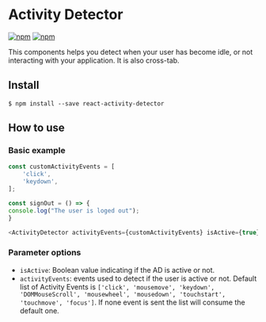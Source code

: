 # Activity Detector

[![npm](https://img.shields.io/npm/v/react-activity-detector)](https://www.npmjs.com/package/react-activity-detector)
[![npm](https://img.shields.io/npm/l/react-activity-detector)](https://www.npmjs.com/package/react-activity-detector)

This components helps you detect when your user has become idle, or not interacting with your application. It is also cross-tab.

## Install
```
$ npm install --save react-activity-detector
```

## How to use

### Basic example
```javascript
const customActivityEvents = [
    'click',
    'keydown',
];

const signOut = () => {
console.log("The user is loged out");
}

<ActivityDetector activityEvents={customActivityEvents} isActive={true} timeout={5*1000} signOut={signOut}/>
```

### Parameter options

- `isActive`: Boolean value indicating if the AD is active or not.
- `activityEvents`: events used to detect if the user is active or not. Default list of Activity Events is `['click', 'mousemove', 'keydown', 'DOMMouseScroll', 'mousewheel', 'mousedown', 'touchstart', 'touchmove', 'focus']`. If none event is sent the list will consume the default one.
